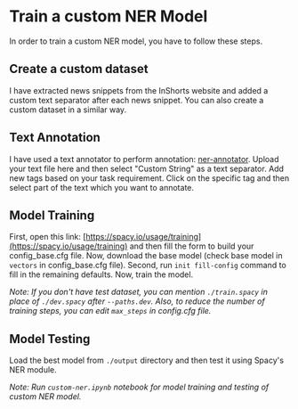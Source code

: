 
# Train a custom NER Model

In order to train a custom NER model, you have to follow these steps.

## Create a custom dataset
I have extracted news snippets from the InShorts website and added a custom text separator after each news snippet. You can also create a custom dataset in a similar way.

## Text Annotation
I have used a text annotator to perform annotation: [ner-annotator](https://tecoholic.github.io/ner-annotator/). Upload your text file here and then select "Custom String" as a text separator. Add new tags based on your task requirement. Click on the specific tag and then select part of the text which you want to annotate.

## Model Training
First, open this link: [https://spacy.io/usage/training](https://spacy.io/usage/training) and then fill the form to build your config_base.cfg file. Now, download the base model (check base model in `vectors` in config_base.cfg file).
Second, run `init fill-config` command to fill in the remaining defaults.
Now, train the model.

_Note: If you don't have test dataset, you can mention `./train.spacy` in place of `./dev.spacy` after `--paths.dev`. Also, to reduce the number of training steps, you can edit `max_steps` in config.cfg file._

## Model Testing
Load the best model from `./output` directory and then test it using Spacy's NER module.

_Note: Run `custom-ner.ipynb` notebook for model training and testing of custom NER model._
